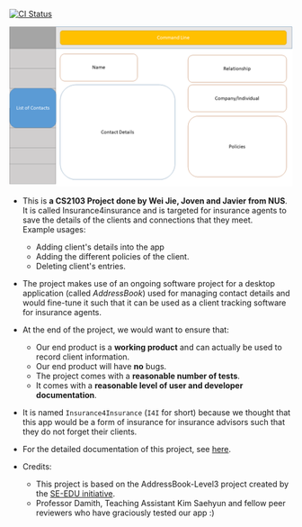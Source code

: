 [![CI Status](https://github.com/se-edu/addressbook-level3/workflows/Java%20CI/badge.svg)](https://github.com/AY2021S1-CS2103-T16-2/tp/actions)

![Ui](docs/images/UIdraft1.png)

* This is **a CS2103 Project done by Wei Jie, Joven and Javier from NUS**. It is called Insurance4insurance and is targeted for insurance agents
 to save the details of the clients and connections that they meet.<br>
  Example usages:
  * Adding client's details into the app
  * Adding the different policies of the client.
  * Deleting client's entries. 
* The project makes use of an ongoing software project for a desktop application (called _AddressBook_) used for managing contact details and would fine-tune it
such that it can be used as a client tracking software for insurance agents.
* At the end of the project, we would want to ensure that: 
  * Our end product is a **working product** and can actually be used to record client information. 
  * Our end product will have **no** bugs. 
  * The project comes with a **reasonable number of tests**.
  * It comes with a **reasonable level of user and developer documentation**.
* It is named `Insurance4Insurance` (`I4I` for short) because we thought that this app would be a form of insurance for insurance advisors such that they do not forget their clients.
* For the detailed documentation of this project, see [here](https://ay2021s1-cs2103-t16-2.github.io/tp/).

* Credits:
    * This project is based on the AddressBook-Level3 project created by the [SE-EDU initiative](https://se-education.org).
    * Professor Damith, Teaching Assistant Kim Saehyun and fellow peer reviewers who have graciously tested our app :)

